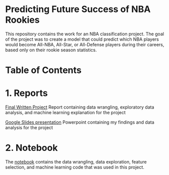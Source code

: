 # Predicting Future Success of NBA Rookies

This repository contains the work for an NBA classification project. The goal of the project was to create a model that could predict which NBA players would become All-NBA, All-Star, or All-Defense players during their careers, based only on their rookie season statistics. 

# Table of Contents
  
# 1. Reports
       
   [Final Written Project](https://github.com/sreddy7819/Capstone_Satvik/blob/main/Reports/Satvik_Reddy_Capstone.pdf) Report containing data wrangling, exploratory data analysis, and machine learning explanation for the project
        
   [Google Slides presentation](https://github.com/sreddy7819/Capstone_Satvik/blob/main/Reports/Future_NBA_Success.pdf) Powerpoint containing my findings and data analysis for the project
   
# 2. Notebook
   The [notebook](https://github.com/sreddy7819/Capstone_Satvik/blob/main/Notebook/Capstone2Newest.ipynb) contains the data wrangling, data exploration, feature selection, and machine learning code that was used in this project. 
   
     
   
